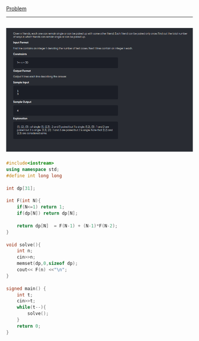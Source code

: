 [Problem](https://practice.geeksforgeeks.org/problems/friends-pairing-problem5425/1)

---
![alt image](img/1.png)
---

```cpp
#include<iostream>
using namespace std;
#define int long long

int dp[31];

int F(int N){
	if(N<=1) return 1;
	if(dp[N]) return dp[N];

	return dp[N]  = F(N-1) + (N-1)*F(N-2);
}

void solve(){
	int n;
	cin>>n;
	memset(dp,0,sizeof dp);
	cout<< F(n) <<"\n";
}

signed main() {
	int t;
	cin>>t;
	while(t--){
		solve();
	}
	return 0;
}
```